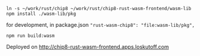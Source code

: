 `ln -s ~/work/rust/chip8 ~/work/rust/chip8-rust-wasm-frontend/wasm-lib`
`npm install ./wasm-lib/pkg`

for development, in package.json `"rust-wasm-chip8": "file:wasm-lib/pkg",`

`npm run build:wasm`

Deployed on http://chip8-rust-wasm-frontend.apps.loskutoff.com